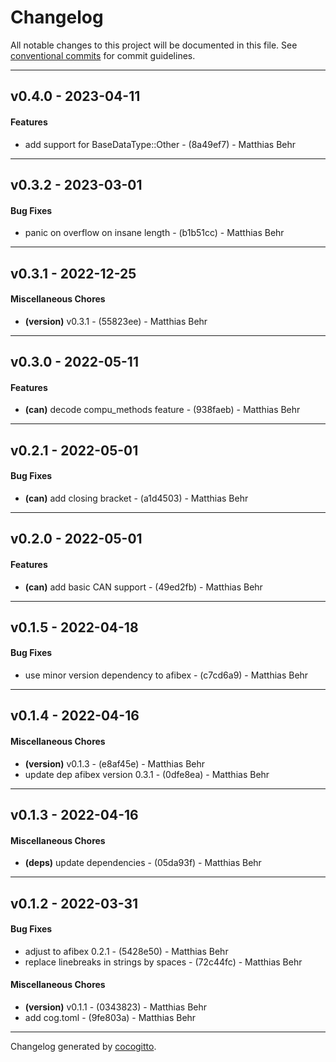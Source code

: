 # Changelog
All notable changes to this project will be documented in this file. See [conventional commits](https://www.conventionalcommits.org/) for commit guidelines.

- - -
## v0.4.0 - 2023-04-11
#### Features
- add support for BaseDataType::Other - (8a49ef7) - Matthias Behr

- - -

## v0.3.2 - 2023-03-01
#### Bug Fixes
- panic on overflow on insane length - (b1b51cc) - Matthias Behr

- - -

## v0.3.1 - 2022-12-25
#### Miscellaneous Chores
- **(version)** v0.3.1 - (55823ee) - Matthias Behr

- - -

## v0.3.0 - 2022-05-11
#### Features
- **(can)** decode compu_methods feature - (938faeb) - Matthias Behr
- - -

## v0.2.1 - 2022-05-01
#### Bug Fixes
- **(can)** add closing bracket - (a1d4503) - Matthias Behr
- - -

## v0.2.0 - 2022-05-01
#### Features
- **(can)** add basic CAN support - (49ed2fb) - Matthias Behr
- - -

## v0.1.5 - 2022-04-18
#### Bug Fixes
- use minor version dependency to afibex - (c7cd6a9) - Matthias Behr
- - -

## v0.1.4 - 2022-04-16
#### Miscellaneous Chores
- **(version)** v0.1.3 - (e8af45e) - Matthias Behr
- update dep afibex version 0.3.1 - (0dfe8ea) - Matthias Behr
- - -

## v0.1.3 - 2022-04-16
#### Miscellaneous Chores
- **(deps)** update dependencies - (05da93f) - Matthias Behr
- - -

## v0.1.2 - 2022-03-31
#### Bug Fixes
- adjust to afibex 0.2.1 - (5428e50) - Matthias Behr
- replace linebreaks in strings by spaces - (72c44fc) - Matthias Behr
#### Miscellaneous Chores
- **(version)** v0.1.1 - (0343823) - Matthias Behr
- add cog.toml - (9fe803a) - Matthias Behr
- - -

Changelog generated by [cocogitto](https://github.com/cocogitto/cocogitto).
